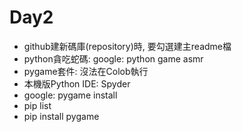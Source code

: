 # Day2

- github建新碼庫(repository)時, 要勾選建主readme檔
- python貪吃蛇碼: google: python game asmr
- pygame套件: 沒法在Colob執行
- 本機版Python IDE: Spyder
- google: pygame install
- pip list
- pip install pygame
